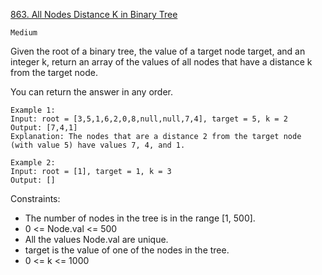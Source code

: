 [863. All Nodes Distance K in Binary Tree](https://leetcode.com/problems/all-nodes-distance-k-in-binary-tree/)

`Medium`

Given the root of a binary tree, the value of a target node target, and an integer k, return an array of the values of all nodes that have a distance k from the target node.

You can return the answer in any order.

```
Example 1:
Input: root = [3,5,1,6,2,0,8,null,null,7,4], target = 5, k = 2
Output: [7,4,1]
Explanation: The nodes that are a distance 2 from the target node (with value 5) have values 7, 4, and 1.

Example 2:
Input: root = [1], target = 1, k = 3
Output: []
```

Constraints:

- The number of nodes in the tree is in the range [1, 500].
- 0 <= Node.val <= 500
- All the values Node.val are unique.
- target is the value of one of the nodes in the tree.
- 0 <= k <= 1000

